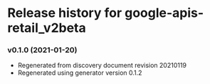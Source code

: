 # Release history for google-apis-retail_v2beta

### v0.1.0 (2021-01-20)

* Regenerated from discovery document revision 20210119
* Regenerated using generator version 0.1.2


